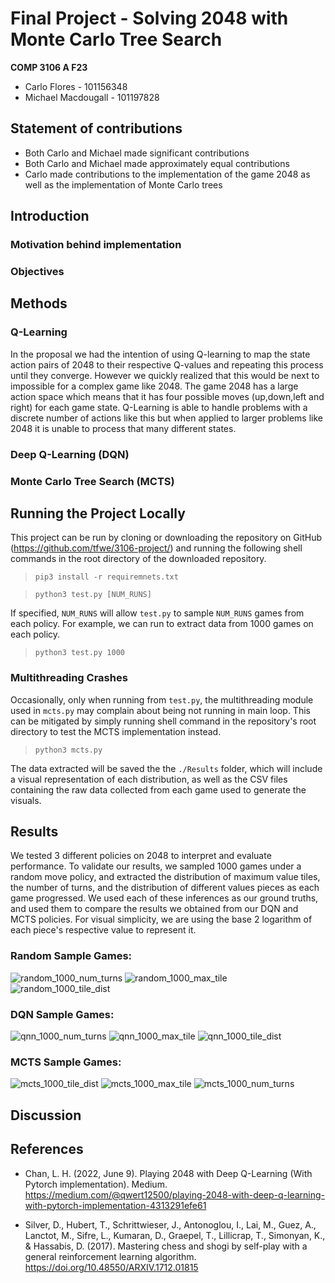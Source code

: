# Final Project - Solving 2048 with Monte Carlo Tree Search
**COMP 3106 A F23**

- Carlo Flores - 101156348
- Michael Macdougall - 101197828

## Statement of contributions
- Both Carlo and Michael made significant contributions
- Both Carlo and Michael made approximately equal contributions
- Carlo made contributions to  the implementation of the game 2048 as well as the implementation of Monte Carlo trees 

## Introduction
### Motivation behind implementation

### Objectives 

## Methods

### Q-Learning

In the proposal we had the intention of using Q-learning to map the state action pairs of 2048 to their respective Q-values and repeating this process until they converge. However we quickly realized that this would be next to impossible for a complex game like 2048. The game 2048 has a large action space which means that it has four possible moves (up,down,left and right) for each game state. Q-Learning is able to handle problems with a discrete number of actions like this but when applied to larger problems like 2048 it is unable to process that many different states.

### Deep Q-Learning (DQN)


### Monte Carlo Tree Search (MCTS)

## Running the Project Locally
This project can be run by cloning or downloading the repository on GitHub (https://github.com/tfwe/3106-project/) and running the following shell commands in the root directory of the downloaded repository. 

  >`pip3 install -r requiremnets.txt`
  
  >`python3 test.py [NUM_RUNS]`

If specified, `NUM_RUNS` will allow `test.py` to sample `NUM_RUNS` games from each policy. For example, we can run to extract data from 1000 games on each policy. 

  >`python3 test.py 1000`

### Multithreading Crashes
Occasionally, only when running from `test.py`, the multithreading module used in `mcts.py` may complain about being not running in main loop. This can be mitigated by simply running shell command in the repository's root directory to test the MCTS implementation instead. 

  >`python3 mcts.py` 

The data extracted will be saved the the `./Results` folder, which will include a visual representation of each distribution, as well as the CSV files containing the raw data collected from each game used to generate the visuals.

## Results
We tested 3 different policies on 2048 to interpret and evaluate performance. To validate our results, we sampled 1000 games under a random move policy, and extracted the distribution of maximum value tiles, the number of turns, and the distribution of different values pieces as each game progressed. We used each of these inferences as our ground truths, and used them to compare the results we obtained from our DQN and MCTS policies. For visual simplicity, we are using the base 2 logarithm of each piece's respective value to represent it. 

### Random Sample Games:
![random_1000_num_turns](https://github.com/tfwe/3106-project/assets/93735375/1e6300cc-97d8-4f5b-bd6d-178cced67c6e)
![random_1000_max_tile](https://github.com/tfwe/3106-project/assets/93735375/8eb3f3ac-c2a8-45cc-b66d-7cb79489f9a7)
![random_1000_tile_dist](https://github.com/tfwe/3106-project/assets/93735375/7360e8db-be8b-4d32-9ea4-473b6ff1e8cb)

### DQN Sample Games:
![qnn_1000_num_turns](https://github.com/tfwe/3106-project/assets/93735375/1b53383e-3d36-4ee3-9546-b6f80ff71be4)
![qnn_1000_max_tile](https://github.com/tfwe/3106-project/assets/93735375/0e0089e0-7722-433e-b088-84591a557fe2)
![qnn_1000_tile_dist](https://github.com/tfwe/3106-project/assets/93735375/c8a8a054-38db-4f22-a2b5-d0edd819d131)

### MCTS Sample Games:
![mcts_1000_tile_dist](https://github.com/tfwe/3106-project/assets/93735375/a97b2fd0-582b-43f1-8505-43baf1cd5c5f)
![mcts_1000_max_tile](https://github.com/tfwe/3106-project/assets/93735375/cd052f49-8d9c-43a0-84ca-c29774bc65e8)
![mcts_1000_num_turns](https://github.com/tfwe/3106-project/assets/93735375/2412efe3-420c-4c9a-ae55-f8a6018d564a)

## Discussion

## References
- Chan, L. H. (2022, June 9). Playing 2048 with Deep Q-Learning (With Pytorch implementation). Medium. https://medium.com/@qwert12500/playing-2048-with-deep-q-learning-with-pytorch-implementation-4313291efe61

- Silver, D., Hubert, T., Schrittwieser, J., Antonoglou, I., Lai, M., Guez, A., Lanctot, M., Sifre, L., Kumaran, D., Graepel, T., Lillicrap, T., Simonyan, K., & Hassabis, D. (2017). Mastering chess and shogi by self-play with a general reinforcement learning algorithm. https://doi.org/10.48550/ARXIV.1712.01815
